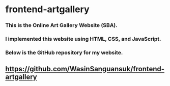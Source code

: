 # frontend-artgallery

### This is the Online Art Gallery Website (SBA).
### I implemented this website using HTML, CSS, and JavaScript.

### Below is the GitHub repository for my website.
## https://github.com/WasinSanguansuk/frontend-artgallery

